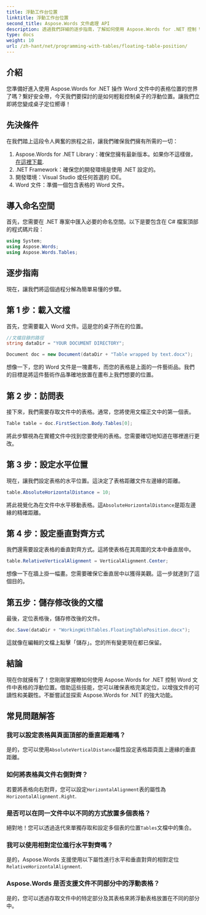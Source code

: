 ```yaml
---
title: 浮動工作台位置
linktitle: 浮動工作台位置
second_title: Aspose.Words 文件處理 API
description: 透過我們詳細的逐步指南，了解如何使用 Aspose.Words for .NET 控制 Word 文件中表格的浮動位置。
type: docs
weight: 10
url: /zh-hant/net/programming-with-tables/floating-table-position/
---
```

## 介紹

您準備好進入使用 Aspose.Words for .NET 操作 Word 文件中的表格位置的世界了嗎？繫好安全帶，今天我們要探討的是如何輕鬆控制桌子的浮動位置。讓我們立即將您變成桌子定位嚮導！

## 先決條件

在我們踏上這段令人興奮的旅程之前，讓我們確保我們擁有所需的一切：

1. Aspose.Words for .NET Library：確保您擁有最新版本。如果你不這樣做，[在這裡下載](https://releases.aspose.com/words/net/).
2. .NET Framework：確保您的開發環境是使用 .NET 設定的。
3. 開發環境：Visual Studio 或任何首選的 IDE。
4. Word 文件：準備一個包含表格的 Word 文件。

## 導入命名空間

首先，您需要在 .NET 專案中匯入必要的命名空間。以下是要包含在 C# 檔案頂部的程式碼片段：

```csharp
using System;
using Aspose.Words;
using Aspose.Words.Tables;
```

## 逐步指南

現在，讓我們將這個過程分解為簡單易懂的步驟。

## 第 1 步：載入文檔

首先，您需要載入 Word 文件。這是您的桌子所在的位置。

```csharp
//文檔目錄的路徑
string dataDir = "YOUR DOCUMENT DIRECTORY";

Document doc = new Document(dataDir + "Table wrapped by text.docx");
```

想像一下，您的 Word 文件是一塊畫布，而您的表格是上面的一件藝術品。我們的目標是將這件藝術作品準確地放置在畫布上我們想要的位置。

## 第 2 步：訪問表

接下來，我們需要存取文件中的表格。通常，您將使用文檔正文中的第一個表。

```csharp
Table table = doc.FirstSection.Body.Tables[0];
```

將此步驟視為在實體文件中找到您要使用的表格。您需要確切地知道在哪裡進行更改。

## 第 3 步：設定水平位置

現在，讓我們設定表格的水平位置。這決定了表格距離文件左邊緣的距離。

```csharp
table.AbsoluteHorizontalDistance = 10;
```

將此視覺化為在文件中水平移動表格。這`AbsoluteHorizontalDistance`是距左邊緣的精確距離。

## 第 4 步：設定垂直對齊方式

我們還需要設定表格的垂直對齊方式。這將使表格在其周圍的文本中垂直居中。

```csharp
table.RelativeVerticalAlignment = VerticalAlignment.Center;
```

想像一下在牆上掛一幅畫。您需要確保它垂直居中以獲得美觀。這一步就達到了這個目的。

## 第五步：儲存修改後的文檔

最後，定位表格後，儲存修改後的文件。

```csharp
doc.Save(dataDir + "WorkingWithTables.FloatingTablePosition.docx");
```

這就像在編輯的文檔上點擊「儲存」。您的所有變更現在都已保留。

## 結論

現在你就擁有了！您剛剛掌握瞭如何使用 Aspose.Words for .NET 控制 Word 文件中表格的浮動位置。借助這些技能，您可以確保表格完美定位，以增強文件的可讀性和美觀性。不斷嘗試並探索 Aspose.Words for .NET 的強大功能。

## 常見問題解答

### 我可以設定表格與頁面頂部的垂直距離嗎？

是的，您可以使用`AbsoluteVerticalDistance`屬性設定表格距頁面上邊緣的垂直距離。

### 如何將表格與文件右側對齊？

若要將表格向右對齊，您可以設定`HorizontalAlignment`表的屬性為`HorizontalAlignment.Right`.

### 是否可以在同一文件中以不同的方式放置多個表格？

絕對地！您可以透過迭代來單獨存取和設定多個表的位置`Tables`文檔中的集合。

### 我可以使用相對定位進行水平對齊嗎？

是的，Aspose.Words 支援使用以下屬性進行水平和垂直對齊的相對定位`RelativeHorizontalAlignment`.

### Aspose.Words 是否支援文件不同部分中的浮動表格？

是的，您可以透過存取文件中的特定部分及其表格來將浮動表格放置在不同的部分中。